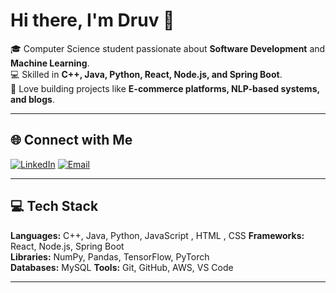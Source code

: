 # Hi there, I'm Druv 👋  

🎓 Computer Science student passionate about **Software Development** and **Machine Learning**.  
💻 Skilled in **C++, Java, Python, React, Node.js, and Spring Boot**.  
🚀 Love building projects like **E-commerce platforms, NLP-based systems, and blogs**.  

---

## 🌐 Connect with Me
[![LinkedIn](https://img.shields.io/badge/LinkedIn-%230077B5.svg?logo=linkedin&logoColor=white)](https://linkedin.com/in/dhruv-kumar) 
[![Email](https://img.shields.io/badge/Email-D14836?logo=gmail&logoColor=white)](mailto:kdhruv512@gmail.com)  

---

## 💻 Tech Stack
**Languages:** C++, Java, Python, JavaScript , HTML , CSS
**Frameworks:** React, Node.js, Spring Boot  
**Libraries:** NumPy, Pandas, TensorFlow, PyTorch  
**Databases:** MySQL
**Tools:** Git, GitHub, AWS, VS Code  

---
